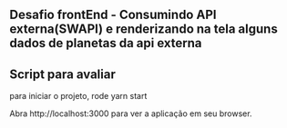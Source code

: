 ## Desafio frontEnd - Consumindo API externa(SWAPI) e renderizando na tela alguns dados de planetas da api externa
## Script para avaliar
para iniciar o projeto, rode yarn start

Abra http://localhost:3000 para ver a aplicação em seu browser.

